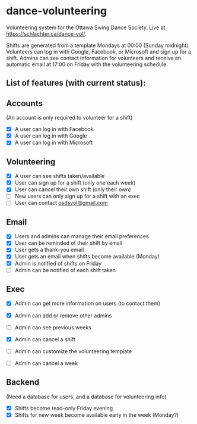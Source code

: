 # dance-volunteering
Volunteering system for the Ottawa Swing Dance Society. Live at https://schlachter.ca/dance-vol/.

Shifts are generated from a template Mondays at 00:00 (Sunday midnight). Volunteers can log in with Google, Facebook, or Microsoft and sign up for a shift. Admins can see contact information for volunteers and receive an automatic email at 17:00 on Friday with the volunteering schedule.


## List of features (with current status):

Accounts
--------
(An account is only required to volunteer for a shift)
- [X] A user can log in with Facebook
- [X] A user can log in with Google
- [X] A user can log in with Microsoft

Volunteering
------------
- [X] A user can see shifts taken/available
- [X] User can sign up for a shift (only one each week)
- [X] User can cancel their own shift (only their own)
- [ ] New users can only sign up for a shift with an exec
- [ ] User can contact osdsvol@gmail.com

Email
-----
- [X] Users and admins can manage their email preferences
- [X] User can be reminded of their shift by email
- [X] User gets a thank-you email
- [X] User gets an email when shifts become available (Monday)
- [X] Admin is notified of shifts on Friday
- [ ] Admin can be notified of each shift taken

Exec
----
- [X] Admin can get more information on users (to contact them)
- [X] Admin can add or remove other admins
- [ ] Admin can see previous weeks
- [X] Admin can cancel a shift
- [ ] Admin can customize the volunteering template
- [ ] Admin can cancel a week


Backend
-------
(Need a database for users, and a database for volunteering info)
- [X] Shifts become read-only Friday evening
- [X] Shifts for new week become available early in the week (Monday?)
